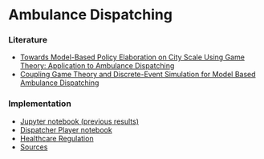 Ambulance Dispatching 
==

### Literature
* [Towards Model-Based Policy Elaboration on City
Scale Using Game Theory: Application
to Ambulance Dispatching](Ambulance%20Dispatching.pdf)
* [Coupling Game Theory and Discrete-Event Simulation for Model Based Ambulance Dispatching](YSC2018%20-%20Fu.pdf)


### Implementation
* [Jupyter notebook (previous results)](GT.ipynb)
* [Dispatcher Player notebook](Dispatcher%20Agent.ipynb)
* [Healthcare Regulation](Healthcare%20Regulation.ipynb)
* [Sources](/src)
